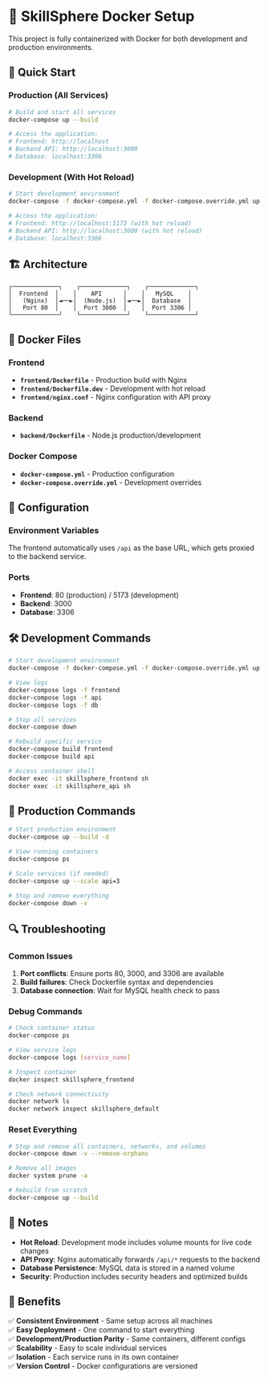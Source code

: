 # 🐳 SkillSphere Docker Setup

This project is fully containerized with Docker for both development and production environments.

## 🚀 Quick Start

### Production (All Services)
```bash
# Build and start all services
docker-compose up --build

# Access the application:
# Frontend: http://localhost
# Backend API: http://localhost:3000
# Database: localhost:3306
```

### Development (With Hot Reload)
```bash
# Start development environment
docker-compose -f docker-compose.yml -f docker-compose.override.yml up --build

# Access the application:
# Frontend: http://localhost:5173 (with hot reload)
# Backend API: http://localhost:3000 (with hot reload)
# Database: localhost:3306
```

## 🏗️ Architecture

```
┌─────────────┐    ┌─────────────┐    ┌─────────────┐
│  Frontend  │    │    API      │    │   MySQL    │
│   (Nginx)  │◄──►│  (Node.js)  │◄──►│  Database  │
│   Port 80  │    │  Port 3000  │    │  Port 3306 │
└─────────────┘    └─────────────┘    └─────────────┘
```

## 📁 Docker Files

### Frontend
- **`frontend/Dockerfile`** - Production build with Nginx
- **`frontend/Dockerfile.dev`** - Development with hot reload
- **`frontend/nginx.conf`** - Nginx configuration with API proxy

### Backend
- **`backend/Dockerfile`** - Node.js production/development

### Docker Compose
- **`docker-compose.yml`** - Production configuration
- **`docker-compose.override.yml`** - Development overrides

## 🔧 Configuration

### Environment Variables
The frontend automatically uses `/api` as the base URL, which gets proxied to the backend service.

### Ports
- **Frontend**: 80 (production) / 5173 (development)
- **Backend**: 3000
- **Database**: 3306

## 🛠️ Development Commands

```bash
# Start development environment
docker-compose -f docker-compose.yml -f docker-compose.override.yml up

# View logs
docker-compose logs -f frontend
docker-compose logs -f api
docker-compose logs -f db

# Stop all services
docker-compose down

# Rebuild specific service
docker-compose build frontend
docker-compose build api

# Access container shell
docker exec -it skillsphere_frontend sh
docker exec -it skillsphere_api sh
```

## 🚀 Production Commands

```bash
# Start production environment
docker-compose up --build -d

# View running containers
docker-compose ps

# Scale services (if needed)
docker-compose up --scale api=3

# Stop and remove everything
docker-compose down -v
```

## 🔍 Troubleshooting

### Common Issues

1. **Port conflicts**: Ensure ports 80, 3000, and 3306 are available
2. **Build failures**: Check Dockerfile syntax and dependencies
3. **Database connection**: Wait for MySQL health check to pass

### Debug Commands

```bash
# Check container status
docker-compose ps

# View service logs
docker-compose logs [service_name]

# Inspect container
docker inspect skillsphere_frontend

# Check network connectivity
docker network ls
docker network inspect skillsphere_default
```

### Reset Everything
```bash
# Stop and remove all containers, networks, and volumes
docker-compose down -v --remove-orphans

# Remove all images
docker system prune -a

# Rebuild from scratch
docker-compose up --build
```

## 📝 Notes

- **Hot Reload**: Development mode includes volume mounts for live code changes
- **API Proxy**: Nginx automatically forwards `/api/*` requests to the backend
- **Database Persistence**: MySQL data is stored in a named volume
- **Security**: Production includes security headers and optimized builds

## 🌟 Benefits

✅ **Consistent Environment** - Same setup across all machines  
✅ **Easy Deployment** - One command to start everything  
✅ **Development/Production Parity** - Same containers, different configs  
✅ **Scalability** - Easy to scale individual services  
✅ **Isolation** - Each service runs in its own container  
✅ **Version Control** - Docker configurations are versioned

